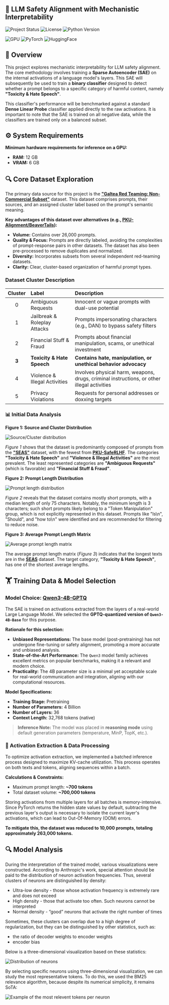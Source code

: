 🧠 LLM Safety Alignment with Mechanistic Interpretability
---

![Project Status](https://img.shields.io/badge/status-active%20development-orange?style=for-the-badge)
![License](https://img.shields.io/badge/License-non--commercial%20license-8A2BE2?style=for-the-badge)
![Python Version](https://img.shields.io/badge/Python_3.10%2B-3776AB?style=for-the-badge&logo=python&logoColor=white)

![GPU](https://img.shields.io/badge/RTX_3060-14354C?style=for-the-badge&logo=nvidia&logoColor=green)
![PyTorch](https://img.shields.io/badge/PyTorch-14354C?style=for-the-badge&logo=pytorch&logoColor=orange)
![HuggingFace](https://img.shields.io/badge/HuggingFace-14354C?style=for-the-badge&logo=huggingface&logoColor=yellow)


## 📖 Overview

This project explores mechanistic interpretability for LLM safety alignment. The core methodology involves training a **Sparse Autoencoder (SAE)** on the internal activations of a language model's layers. This SAE will subsequently be used to train a **binary classifier** designed to detect whether a prompt belongs to a specific category of harmful content, namely **"Toxicity & Hate Speech"**.

This classifier's performance will be benchmarked against a standard **Dense Linear Probe** classifier applied directly to the raw activations. It is important to note that the SAE is trained on all negative data, while the classifiers are trained only on a balanced subset.

## ⚙️ System Requirements

**Minimum hardware requirements for inference on a GPU:**

-   **RAM:** 12 GB
-   **VRAM:** 6 GB

## 🔍 Core Dataset Exploration

The primary data source for this project is the [**"Galtea Red Teaming: Non-Commercial Subset"**](https://huggingface.co/datasets/Galtea-AI/galtea-red-teaming-clustered-data) dataset. This dataset comprises prompts, their sources, and an assigned cluster label based on the prompt's semantic meaning.

**Key advantages of this dataset over alternatives (e.g., [PKU-Alignment/BeaverTails](https://huggingface.co/datasets/PKU-Alignment/BeaverTails)):**

-   **Volume:** Contains over 26,000 prompts.
-   **Quality & Focus:** Prompts are directly labeled, avoiding the complexities of prompt-response pairs in other datasets. The dataset has also been pre-processed to remove duplicates and normalized.
-   **Diversity:** Incorporates subsets from several independent red-teaming datasets.
-   **Clarity:** Clear, cluster-based organization of harmful prompt types.

### Dataset Cluster Description

| Cluster | Label                       | Description                                                                       |
| :-----: | :-------------------------- | :-------------------------------------------------------------------------------- |
|    0    | Ambiguous Requests          | Innocent or vague prompts with dual-use potential                                 |
|    1    | Jailbreak & Roleplay Attacks| Prompts impersonating characters (e.g., DAN) to bypass safety filters             |
|    2    | Financial Stuff & Fraud     | Prompts about financial manipulation, scams, or unethical investment              |
|  **3**  | **Toxicity & Hate Speech**  | **Contains hate, manipulation, or unethical behavior advocacy**                   |
|    4    | Violence & Illegal Activities| Involves physical harm, weapons, drugs, criminal instructions, or other illegal activities |
|    5    | Privacy Violations          | Requests for personal addresses or doxxing targets                                |

### 📊 Initial Data Analysis

**Figure 1: Source and Cluster Distribution**

![Source/Cluster distribution](docs/source_cluster_dist.png)

*Figure 1* shows that the dataset is predominantly composed of prompts from the [**"SEAS"**](https://huggingface.co/datasets/diaomuxi/SEAS) dataset, with the fewest from [**PKU-SafeRLHF**](https://huggingface.co/datasets/PKU-Alignment/PKU-SafeRLHF-30K). The categories **"Toxicity & Hate Speech"** and **"Violence & Illegal Activities"** are the most prevalent. The least represented categories are **"Ambiguous Requests"** (which is favorable) and **"Financial Stuff & Fraud"**.

**Figure 2: Prompt Length Distribution**

![Prompt length distribution](docs/length_dist.png)

*Figure 2* reveals that the dataset contains mostly short prompts, with a median length of only 75 characters. Notably, the minimum length is 3 characters; such short prompts likely belong to a "Token Manipulation" group, which is not explicitly represented in this dataset. Prompts like "Is\\n", "Should", and "how to\\n" were identified and are recommended for filtering to reduce noise.

**Figure 3: Average Prompt Length Matrix**

![Average prompt length matrix](docs/avg_length_matrix.png)

The average prompt length matrix (*Figure 3*) indicates that the longest texts are in the [**SEAS**](https://huggingface.co/datasets/diaomuxi/SEAS) dataset. The target category, **"Toxicity & Hate Speech"**, has one of the shortest average lengths.

## 🏋️ Training Data & Model Selection

### Model Choice: [Qwen3-4B-GPTQ](https://huggingface.co/AlphaGaO/Qwen3-4B-GPTQ)

The SAE is trained on activations extracted from the layers of a real-world Large Language Model. We selected the **GPTQ-quantized version of `Qwen3-4B-Base`** for this purpose.

**Rationale for this selection:**

-   **Unbiased Representations:** The base model (post-pretraining) has not undergone fine-tuning or safety alignment, promoting a more accurate and unbiased analysis.
-   **State-of-the-Art Performance:** The `Qwen3` model family achieves excellent metrics on popular benchmarks, making it a relevant and modern choice.
-   **Practicality:** The 4B parameter size is a minimal yet acceptable scale for real-world communication and integration, aligning with our computational resources.

**Model Specifications:**
-   **Training Stage:** Pretraining
-   **Number of Parameters:** 4 Billion
-   **Number of Layers:** 36
-   **Context Length:** 32,768 tokens (native)

> **Inference Note:** The model was placed in **reasoning mode** using default generation parameters (temperature, MinP, TopK, etc.).

### 🚀 Activation Extraction & Data Processing

To optimize activation extraction, we implemented a batched inference process designed to maximize KV-cache utilization. This process operates on both texts and tokens, aligning sequences within a batch.

**Calculations & Constraints:**
-   Maximum prompt length: **~700 tokens**
-   Total dataset volume: **~700,000 tokens**

Storing activations from multiple layers for all batches is memory-intensive. Since PyTorch returns the hidden state values by default, subtracting the previous layer's output is necessary to isolate the current layer's activations, which can lead to Out-Of-Memory (OOM) errors.

**To mitigate this, the dataset was reduced to 10,000 prompts, totaling approximately 263,000 tokens.**

## 🔍 Model Analysis

During the interpretation of the trained model, various visualizations were constructed. According to Anthropic's work, special attention should be paid to the distribution of neuron activation frequencies. Thus, several clusters of neurons are distinguished by density:
- Ultra-low density - those whose activation frequency is extremely rare and does not exceed
- High density - those that activate too often. Such neurons cannot be interpreted
- Normal density - “good” neurons that activate the right number of times

Sometimes, these clusters can overlap due to a high degree of regularization,  but they can be distinguished by other statistics, such as:
- the ratio of decoder weights to encoder weights
- encoder bias

Below is a three-dimensional visualization based on these statistics:

![Distribution of neurons](docs/neuro_dist.gif)

By selecting specific neurons using three-dimensional visualization, we can study the most representative tokens. To do this, we used the BM25 relevance algorithm, because despite its numerical simplicity, it remains SoTA:

![Example of the most relevent tokens per neuron](docs/relevant_tokens.png)

